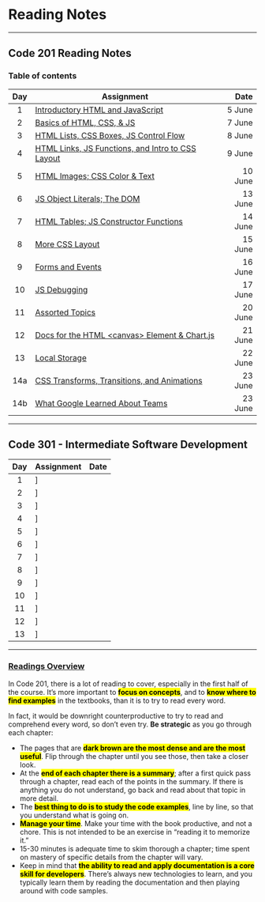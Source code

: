 # Reading Notes

-----

## Code 201 Reading Notes

### Table of contents

|  Day  |      Assignment     |   Date   |
| :---: | ------------------- | -------: |
| 1 | [Introductory HTML and JavaScript](./201/class-01.md)   | 5 June |
| 2 | [Basics of HTML, CSS, & JS](./201/class-02.md) | 7 June |
| 3 | [HTML Lists, CSS Boxes, JS Control Flow](./201/class-03.md) | 8 June |
| 4 | [HTML Links, JS Functions, and Intro to CSS Layout](/201/class-04.md) | 9 June |
| 5 | [HTML Images; CSS Color & Text](./201/class-05.md) | 10 June |
| 6 | [JS Object Literals; The DOM](/201/class-06.md) | 13 June |
| 7 | [HTML Tables; JS Constructor Functions](/201/class-07.md) | 14 June |
| 8 | [More CSS Layout](/201/class-08.md) | 15 June |
| 9 | [Forms and Events](/201/class-09.md) | 16 June |
| 10 | [JS Debugging](/201/class-10.md)| 17 June |
| 11 | [Assorted Topics](/201/class-11.md)|20 June|
| 12 | [Docs for the HTML &lt;canvas&gt; Element & Chart.js](/201/class-12.md) | 21 June |
| 13 | [Local Storage ](/201/class-13.md) | 22 June |
| 14a | [CSS Transforms, Transitions, and Animations](/201/class-14a.md) | 23 June |
| 14b | [What Google Learned About Teams](/201/class-14b.md) | 23 June |

------------

## Code 301 - Intermediate Software Development

|  Day  |      Assignment     |   Date   |
| :---: | ------------------- | -------: |
| 1 | []()] |  |
| 2 | []()] |  |
| 3 | []()] |  |
| 4 | []()] |  |
| 5 | []()] |  |
| 6 | []()] |  |
| 7 | []()] |  |
| 8 | []()] |  |
| 9 | []()] |  |
| 10 | []()] |  |
| 11 | []()] |  |
| 12 | []()] |  |
| 13 | []()] |  |

---------------

### [Readings Overview](https://canvas.instructure.com/courses/4824838/discussion_topics/14848973?module_item_id=66431856)

In Code 201, there is a lot of reading to cover, especially in the first half of the course. It’s more important to <mark>**focus on concepts**</mark>, and to <mark>**know where to find examples**</mark> in the textbooks, than it is to try to read every word.

In fact, it would be downright counterproductive to try to read and comprehend every word, so don’t even try. **Be strategic** as you go through each chapter:

- The pages that are <mark>**dark brown are the most dense and are the most useful**</mark>. Flip through the chapter until you see those, then take a closer look.
- At the <mark>**end of each chapter there is a summary**</mark>; after a first quick pass through a chapter, read each of the points in the summary. If there is anything you do not understand, go back and read about that topic in more detail.
- The <mark>**best thing to do is to study the code examples**</mark>, line by line, so that you understand what is going on.
- <mark>**Manage your time**</mark>. Make your time with the book productive, and not a chore. This is not intended to be an exercise in “reading it to memorize it.”
- 15-30 minutes is adequate time to skim thorough a chapter; time spent on mastery of specific details from the chapter will vary.
- Keep in mind that <mark>**the ability to read and apply documentation is a core skill for developers**</mark>. There’s always new technologies to learn, and you typically learn them by reading the documentation and then playing around with code samples.
